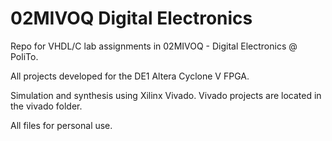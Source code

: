 # 02MIVOQ Digital Electronics

Repo for VHDL/C lab assignments in 02MIVOQ - Digital Electronics @ PoliTo.

All projects developed for the DE1 Altera Cyclone V FPGA.

Simulation and synthesis using Xilinx Vivado. Vivado projects are located in the vivado folder.

All files for personal use.
